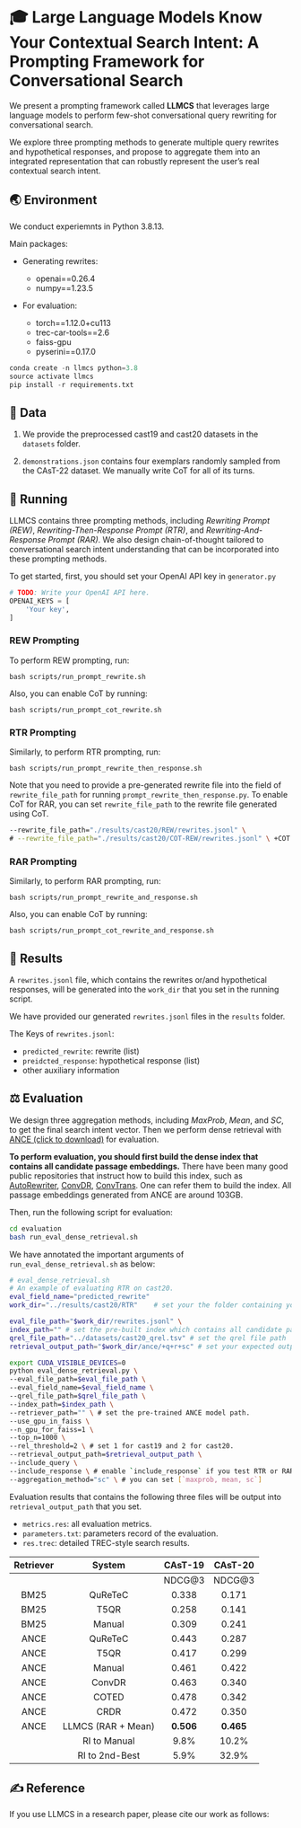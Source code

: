 # 🎓 Large Language Models Know Your Contextual Search Intent: A Prompting Framework for Conversational Search

We present a prompting framework called **LLMCS** that leverages large language models to perform few-shot conversational query rewriting for conversational search. 

We explore three prompting methods to generate multiple query rewrites and hypothetical responses, and propose to aggregate them into an integrated representation that can robustly represent the user’s real contextual search intent.

## 🌏 Environment
We conduct experiemnts in Python 3.8.13.

Main packages:
- Generating rewrites:
    - openai==0.26.4
    - numpy==1.23.5

- For evaluation: 
    - torch==1.12.0+cu113
    - trec-car-tools==2.6
    - faiss-gpu
    - pyserini==0.17.0


```python
conda create -n llmcs python=3.8
source activate llmcs
pip install -r requirements.txt
```



## 📑 Data

1. We provide the preprocessed cast19 and cast20 datasets in the `datasets` folder.

2. `demonstrations.json` contains four exemplars randomly sampled from the CAsT-22 dataset. We manually write CoT for all of its turns.


## 🏃 Running
LLMCS contains three prompting methods, including *Rewriting Prompt (REW)*, *Rewriting-Then-Response Prompt (RTR)*, and *Rewriting-And-Response Prompt (RAR)*. We also design chain-of-thought tailored to conversational search intent understanding that can be incorporated into these prompting methods.

To get started, first, you should set your OpenAI API key in `generator.py`
```python
# TODO: Write your OpenAI API here.
OPENAI_KEYS = [
    'Your key',
]
```

### REW Prompting 
To perform REW prompting, run:
```shell
bash scripts/run_prompt_rewrite.sh
```
Also, you can enable CoT by running:
```shell
bash scripts/run_prompt_cot_rewrite.sh
```

### RTR Prompting 
Similarly, to perform RTR prompting, run:
```shell
bash scripts/run_prompt_rewrite_then_response.sh
```
Note that you need to provide a pre-generated rewrite file into the field of `rewrite_file_path` for running `prompt_rewrite_then_response.py`. To enable CoT for RAR, you can set `rewrite_file_path` to the rewrite file generated using CoT.
```sh
--rewrite_file_path="./results/cast20/REW/rewrites.jsonl" \
# --rewrite_file_path="./results/cast20/COT-REW/rewrites.jsonl" \ +COT
```


### RAR Prompting
Similarly, to perform RAR prompting, run: 
```shell
bash scripts/run_prompt_rewrite_and_response.sh
```
Also, you can enable CoT by running:
```shell
bash scripts/run_prompt_cot_rewrite_and_response.sh
```


## 🥚 Results
A `rewrites.jsonl` file, which contains the rewrites or/and hypothetical responses,  will be generated into the `work_dir` that you set in the running script.


We have provided our generated `rewrites.jsonl` files in the `results` folder.

The Keys of `rewrites.jsonl`:
- `predicted_rewrite`: rewrite (list)
- `preidcted_response`: hypothetical response (list)
- other auxiliary information



## ⚖️ Evaluation
We design three aggregation methods, including *MaxProb*, *Mean*, and *SC*, to get the final search intent vector. Then we perform dense retrieval with [ANCE (click to download)](https://webdatamltrainingdiag842.blob.core.windows.net/semistructstore/OpenSource/Passage_ANCE_FirstP_Checkpoint.zip) for evaluation.


**To perform evaluation, you should first build the dense index that contains all candidate passage embeddings.** There have been many good public repositories that instruct how to build this index, such as [AutoRewriter](https://github.com/thunlp/ConversationQueryRewriter), [ConvDR](https://github.com/thunlp/ConvDR), [ConvTrans](https://github.com/thunlp/ConvDR). One can refer them to build the index. All passage embeddings generated from ANCE are around 103GB. 


Then, run the following script for evaluation:
```sh
cd evaluation
bash run_eval_dense_retrieval.sh
```
We have annotated the important arguments of `run_eval_dense_retrieval.sh` as below:
```sh
# eval_dense_retrieval.sh
# An example of evaluating RTR on cast20.
eval_field_name="predicted_rewrite"
work_dir="../results/cast20/RTR"    # set your the folder containing your `rewrites.jsonl`file

eval_file_path="$work_dir/rewrites.jsonl" \
index_path="" # set the pre-built index which contains all candidate passage emebddings. 
qrel_file_path="../datasets/cast20_qrel.tsv" # set the qrel file path
retrieval_output_path="$work_dir/ance/+q+r+sc" # set your expected output folder path

export CUDA_VISIBLE_DEVICES=0
python eval_dense_retrieval.py \
--eval_file_path=$eval_file_path \
--eval_field_name=$eval_field_name \
--qrel_file_path=$qrel_file_path \
--index_path=$index_path \
--retriever_path="" \ # set the pre-trained ANCE model path.
--use_gpu_in_faiss \
--n_gpu_for_faiss=1 \
--top_n=1000 \
--rel_threshold=2 \ # set 1 for cast19 and 2 for cast20.
--retrieval_output_path=$retrieval_output_path \
--include_query \
--include_response \ # enable `include_response` if you test RTR or RAR prompting.
--aggregation_method="sc" \ # you can set [`maxprob, mean, sc`]
```

Evaluation results that contains the following three files will be output into `retrieval_output_path` that you set.
- `metrics.res`: all evaluation metrics.
- `parameters.txt`: parameters record of the evaluation.
- `res.trec`: detailed TREC-style search results. 


| Retriever |        System       |  CAsT-19  |  CAsT-20  |
|:---------:|:-------------------:|:---------:|:---------:|
|           |                     |   NDCG@3  |   NDCG@3  |
|    BM25   |       QuReTeC       |   0.338   |   0.171   |
|    BM25   |         T5QR        |   0.258   |   0.141   |
|    BM25   |        Manual       |   0.309   |   0.241   |
|    ANCE   |       QuReTeC       |   0.443   |   0.287   |
|    ANCE   |         T5QR        |   0.417   |   0.299   |
|    ANCE   |        Manual       |   0.461   |   0.422   |
|    ANCE   |        ConvDR       |   0.463   |   0.340   |
|    ANCE   |        COTED        |   0.478   |   0.342   |
|    ANCE   |         CRDR        |   0.472   |   0.350   |
|    ANCE   | LLMCS  (RAR + Mean) | **0.506** | **0.465** |
|           | RI to Manual        | 9.8\%     | 10.2\%    |
|           | RI to 2nd-Best      | 5.9\%     | 32.9\%    |


## ✍️ Reference
If you use LLMCS in a research paper, please cite our work as follows:

<!-- @article{khattab2022demonstrate,
  title={Demonstrate-Search-Predict: Composing Retrieval and Language Models for Knowledge-Intensive {NLP}},
  author={Khattab, Omar and Santhanam, Keshav and Li, Xiang Lisa and Hall, David and Liang, Percy and Potts, Christopher and Zaharia, Matei},
  journal={arXiv preprint arXiv:2212.14024},
  year={2022}
} -->